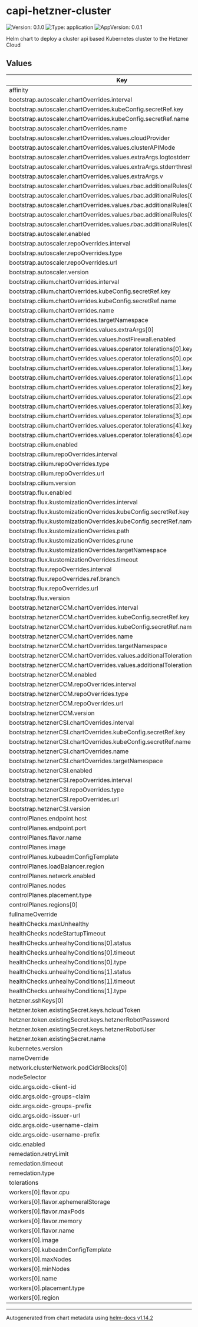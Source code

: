 # capi-hetzner-cluster

![Version: 0.1.0](https://img.shields.io/badge/Version-0.1.0-informational?style=flat-square) ![Type: application](https://img.shields.io/badge/Type-application-informational?style=flat-square) ![AppVersion: 0.0.1](https://img.shields.io/badge/AppVersion-0.0.1-informational?style=flat-square)

Helm chart to deploy a cluster api based Kubernetes cluster to the Hetzner Cloud

## Values

| Key | Type | Default | Description |
|-----|------|---------|-------------|
| affinity | object | `{}` |  |
| bootstrap.autoscaler.chartOverrides.interval | string | `"5m0s"` |  |
| bootstrap.autoscaler.chartOverrides.kubeConfig.secretRef.key | string | `""` |  |
| bootstrap.autoscaler.chartOverrides.kubeConfig.secretRef.name | string | `""` |  |
| bootstrap.autoscaler.chartOverrides.name | string | `"cluster-autoscaler"` |  |
| bootstrap.autoscaler.chartOverrides.values.cloudProvider | string | `"clusterapi"` |  |
| bootstrap.autoscaler.chartOverrides.values.clusterAPIMode | string | `"kubeconfig-incluster"` |  |
| bootstrap.autoscaler.chartOverrides.values.extraArgs.logtostderr | bool | `true` |  |
| bootstrap.autoscaler.chartOverrides.values.extraArgs.stderrthreshold | string | `"ERROR"` |  |
| bootstrap.autoscaler.chartOverrides.values.extraArgs.v | int | `4` |  |
| bootstrap.autoscaler.chartOverrides.values.rbac.additionalRules[0].apiGroups[0] | string | `"infrastructure.cluster.x-k8s.io"` |  |
| bootstrap.autoscaler.chartOverrides.values.rbac.additionalRules[0].resources[0] | string | `"hcloudmachinetemplates"` |  |
| bootstrap.autoscaler.chartOverrides.values.rbac.additionalRules[0].verbs[0] | string | `"get"` |  |
| bootstrap.autoscaler.chartOverrides.values.rbac.additionalRules[0].verbs[1] | string | `"list"` |  |
| bootstrap.autoscaler.chartOverrides.values.rbac.additionalRules[0].verbs[2] | string | `"watch"` |  |
| bootstrap.autoscaler.enabled | bool | `true` |  |
| bootstrap.autoscaler.repoOverrides.interval | string | `"5m0s"` |  |
| bootstrap.autoscaler.repoOverrides.type | string | `"default"` |  |
| bootstrap.autoscaler.repoOverrides.url | string | `"https://kubernetes.github.io/autoscaler"` |  |
| bootstrap.autoscaler.version | string | `"9.50.1"` |  |
| bootstrap.cilium.chartOverrides.interval | string | `"5m0s"` |  |
| bootstrap.cilium.chartOverrides.kubeConfig.secretRef.key | string | `""` |  |
| bootstrap.cilium.chartOverrides.kubeConfig.secretRef.name | string | `""` |  |
| bootstrap.cilium.chartOverrides.name | string | `"cilium"` |  |
| bootstrap.cilium.chartOverrides.targetNamespace | string | `"kube-system"` |  |
| bootstrap.cilium.chartOverrides.values.extraArgs[0] | string | `"--direct-routing-device=eth0"` |  |
| bootstrap.cilium.chartOverrides.values.hostFirewall.enabled | bool | `true` |  |
| bootstrap.cilium.chartOverrides.values.operator.tolerations[0].key | string | `"node-role.kubernetes.io/control-plane"` |  |
| bootstrap.cilium.chartOverrides.values.operator.tolerations[0].operator | string | `"Exists"` |  |
| bootstrap.cilium.chartOverrides.values.operator.tolerations[1].key | string | `"node-role.kubernetes.io/master"` |  |
| bootstrap.cilium.chartOverrides.values.operator.tolerations[1].operator | string | `"Exists"` |  |
| bootstrap.cilium.chartOverrides.values.operator.tolerations[2].key | string | `"node.kubernetes.io/not-ready"` |  |
| bootstrap.cilium.chartOverrides.values.operator.tolerations[2].operator | string | `"Exists"` |  |
| bootstrap.cilium.chartOverrides.values.operator.tolerations[3].key | string | `"node.cluster.x-k8s.io/uninitialized"` |  |
| bootstrap.cilium.chartOverrides.values.operator.tolerations[3].operator | string | `"Exists"` |  |
| bootstrap.cilium.chartOverrides.values.operator.tolerations[4].key | string | `"node.cloudprovider.kubernetes.io/uninitialized"` |  |
| bootstrap.cilium.chartOverrides.values.operator.tolerations[4].operator | string | `"Exists"` |  |
| bootstrap.cilium.enabled | bool | `true` |  |
| bootstrap.cilium.repoOverrides.interval | string | `"5m0s"` |  |
| bootstrap.cilium.repoOverrides.type | string | `"default"` |  |
| bootstrap.cilium.repoOverrides.url | string | `"https://helm.cilium.io/"` |  |
| bootstrap.cilium.version | string | `"1.18.1"` |  |
| bootstrap.flux.enabled | bool | `true` |  |
| bootstrap.flux.kustomizationOverrides.interval | string | `"5m0s"` |  |
| bootstrap.flux.kustomizationOverrides.kubeConfig.secretRef.key | string | `""` |  |
| bootstrap.flux.kustomizationOverrides.kubeConfig.secretRef.name | string | `""` |  |
| bootstrap.flux.kustomizationOverrides.path | string | `"./manifests/install"` |  |
| bootstrap.flux.kustomizationOverrides.prune | bool | `true` |  |
| bootstrap.flux.kustomizationOverrides.targetNamespace | string | `"flux-system"` |  |
| bootstrap.flux.kustomizationOverrides.timeout | string | `"1m"` |  |
| bootstrap.flux.repoOverrides.interval | string | `"5m0s"` |  |
| bootstrap.flux.repoOverrides.ref.branch | string | `"main"` |  |
| bootstrap.flux.repoOverrides.url | string | `"https://github.com/fluxcd/flux2.git"` |  |
| bootstrap.flux.version | string | `"9.50.1"` |  |
| bootstrap.hetznerCCM.chartOverrides.interval | string | `"5m0s"` |  |
| bootstrap.hetznerCCM.chartOverrides.kubeConfig.secretRef.key | string | `""` |  |
| bootstrap.hetznerCCM.chartOverrides.kubeConfig.secretRef.name | string | `""` |  |
| bootstrap.hetznerCCM.chartOverrides.name | string | `"hcloud-cloud-controller-manager"` |  |
| bootstrap.hetznerCCM.chartOverrides.targetNamespace | string | `"kube-system"` |  |
| bootstrap.hetznerCCM.chartOverrides.values.additionalTolerations[0].key | string | `"node.cluster.x-k8s.io/uninitialized"` |  |
| bootstrap.hetznerCCM.chartOverrides.values.additionalTolerations[0].operator | string | `"Exists"` |  |
| bootstrap.hetznerCCM.enabled | bool | `true` |  |
| bootstrap.hetznerCCM.repoOverrides.interval | string | `"5m0s"` |  |
| bootstrap.hetznerCCM.repoOverrides.type | string | `"default"` |  |
| bootstrap.hetznerCCM.repoOverrides.url | string | `"https://charts.hetzner.cloud"` |  |
| bootstrap.hetznerCCM.version | string | `"v1.26.0"` |  |
| bootstrap.hetznerCSI.chartOverrides.interval | string | `"5m0s"` |  |
| bootstrap.hetznerCSI.chartOverrides.kubeConfig.secretRef.key | string | `""` |  |
| bootstrap.hetznerCSI.chartOverrides.kubeConfig.secretRef.name | string | `""` |  |
| bootstrap.hetznerCSI.chartOverrides.name | string | `"hcloud-csi"` |  |
| bootstrap.hetznerCSI.chartOverrides.targetNamespace | string | `"kube-system"` |  |
| bootstrap.hetznerCSI.enabled | bool | `true` |  |
| bootstrap.hetznerCSI.repoOverrides.interval | string | `"5m0s"` |  |
| bootstrap.hetznerCSI.repoOverrides.type | string | `"default"` |  |
| bootstrap.hetznerCSI.repoOverrides.url | string | `"https://charts.hetzner.cloud"` |  |
| bootstrap.hetznerCSI.version | string | `"2.17.0"` |  |
| controlPlanes.endpoint.host | string | `""` |  |
| controlPlanes.endpoint.port | int | `443` |  |
| controlPlanes.flavor.name | string | `"cx22"` |  |
| controlPlanes.image | string | `"ubuntu-24.04"` |  |
| controlPlanes.kubeadmConfigTemplate | object | `{}` |  |
| controlPlanes.loadBalancer.region | string | `"fsn1"` |  |
| controlPlanes.network.enabled | bool | `false` |  |
| controlPlanes.nodes | int | `3` |  |
| controlPlanes.placement.type | string | `"spread"` |  |
| controlPlanes.regions[0] | string | `"fsn1"` |  |
| fullnameOverride | string | `""` |  |
| healthChecks.maxUnhealthy | string | `"100%"` |  |
| healthChecks.nodeStartupTimeout | string | `"15m"` |  |
| healthChecks.unhealhyConditions[0].status | string | `"Unknown"` |  |
| healthChecks.unhealhyConditions[0].timeout | string | `"180s"` |  |
| healthChecks.unhealhyConditions[0].type | string | `"Ready"` |  |
| healthChecks.unhealhyConditions[1].status | string | `"False"` |  |
| healthChecks.unhealhyConditions[1].timeout | string | `"180s"` |  |
| healthChecks.unhealhyConditions[1].type | string | `"Ready"` |  |
| hetzner.sshKeys[0] | string | `"default-0"` |  |
| hetzner.token.existingSecret.keys.hcloudToken | string | `"hcloud"` |  |
| hetzner.token.existingSecret.keys.hetznerRobotPassword | string | `"robot-password"` |  |
| hetzner.token.existingSecret.keys.hetznerRobotUser | string | `"robot-user"` |  |
| hetzner.token.existingSecret.name | string | `"prod"` |  |
| kubernetes.version | string | `"v1.32.7"` |  |
| nameOverride | string | `""` |  |
| network.clusterNetwork.podCidrBlocks[0] | string | `"10.244.0.0/16"` |  |
| nodeSelector | object | `{}` |  |
| oidc.args.oidc-client-id | string | `"client-id"` |  |
| oidc.args.oidc-groups-claim | string | `"groups"` |  |
| oidc.args.oidc-groups-prefix | string | `"idp-groups:"` |  |
| oidc.args.oidc-issuer-url | string | `"https://example.com/realms/example"` |  |
| oidc.args.oidc-username-claim | string | `"email"` |  |
| oidc.args.oidc-username-prefix | string | `"idp:"` |  |
| oidc.enabled | bool | `false` |  |
| remedation.retryLimit | int | `1` |  |
| remedation.timeout | string | `"180s"` |  |
| remedation.type | string | `"Reboot"` |  |
| tolerations | list | `[]` |  |
| workers[0].flavor.cpu | int | `2` |  |
| workers[0].flavor.ephemeralStorage | string | `"40Gi"` |  |
| workers[0].flavor.maxPods | int | `120` |  |
| workers[0].flavor.memory | string | `"4Gi"` |  |
| workers[0].flavor.name | string | `"cx22"` |  |
| workers[0].image | string | `"ubuntu-24.04"` |  |
| workers[0].kubeadmConfigTemplate | object | `{}` |  |
| workers[0].maxNodes | int | `5` |  |
| workers[0].minNodes | int | `0` |  |
| workers[0].name | string | `"worker-1"` |  |
| workers[0].placement.type | string | `"spread"` |  |
| workers[0].region | string | `"fsn1"` |  |

----------------------------------------------
Autogenerated from chart metadata using [helm-docs v1.14.2](https://github.com/norwoodj/helm-docs/releases/v1.14.2)
